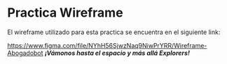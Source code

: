 # Practica Wireframe

El wireframe utilizado para esta practica se encuentra en el siguiente link:

https://www.figma.com/file/NYhH56SjwzNaq9NiwPrYRR/Wireframe-Abogadobot
***¡Vámonos hasta el espacio y más allá Explorers!***
